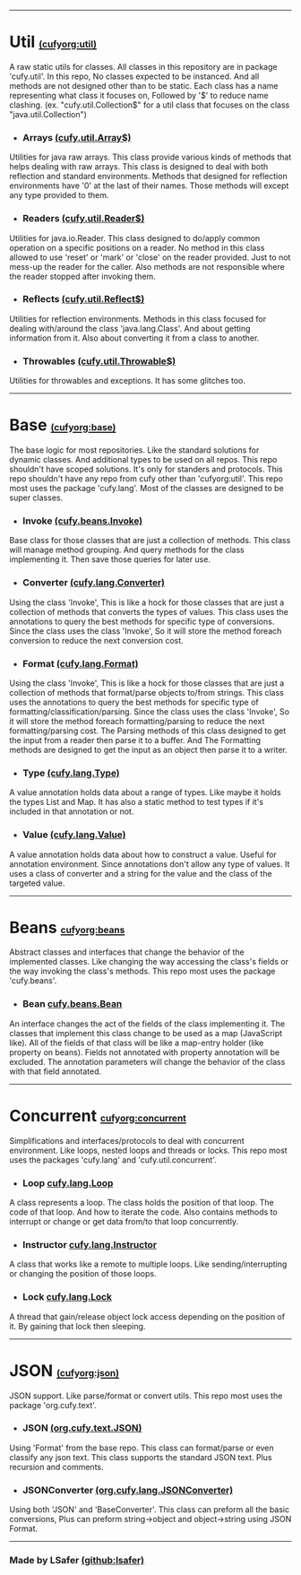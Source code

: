 <html lang="en">
    <head>
        <title>Cufyorg</title>
        <script>
            window.onload = function() {
              let link = top.document.createElement("link");
              link.type = "image/x-icon";
              link.rel = "shortcut icon";
              link.href = "/wiki.ico";
              top.document.getElementsByTagName("head")[0].appendChild(link);
            };
        </script>
    </head>
</html>

[util]:https://www.github.com/cufyorg/util

[util-arrays]:https://github.com/cufyorg/util/blob/master/src/main/java/cufy/util/Array$.java
[util-readers]:https://github.com/cufyorg/util/blob/master/src/main/java/cufy/util/Reader$.java
[util-reflects]:https://github.com/cufyorg/util/blob/master/src/main/java/cufy/util/Reflect$.java
[util-throwables]:https://github.com/cufyorg/util/blob/master/src/main/java/cufy/util/Throwable$.java

[base]:https://www.github.com/cufyorg/base

[base-invoke]:https://www.github.com/cufyorg/base/blob/master/src/main/java/cufy/beans/Invoke.java
[base-converter]:https://www.github.com/cufyorg/base/blob/master/src/main/java/cufy/lang/Converter.java
[base-format]:https://www.github.com/cufyorg/base/blobl/master/src/main/java/cufy/text/Format.java
[base-type]:https://www.github.com/cufyorg/base/blob/master/src/main/java/cufy/lang/Type.java
[base-value]:https://www.github.com/cufyorg/base/blob/master/src/main/java/cufy/lang/Value.java

[beans]:https://www.github.com/cufyorg/beans
[beans-bean]:https://www.github.com/cufyorg/beans/blob/master/src/main/java/cufy/beans/Bean.java

[concurrent]:https://www.github.com/cufyorg/concerrent
[concurrent-loop]:https://www.github.com/cufyorg/concerrent/blob/master/src/main/java/cufy/lang/Loop.java
[concurrent-instructor]:https://www.github.com/cufyorg/concerrent/blob/master/src/main/java/cufy/lang/Instructor.java
[concurrent-lock]:https://www.github.com/cufyorg/concerrent/blob/master/src/main/java/cufy/lang/Lock.java

[json]:https://www.github.com/cufyorg/json
[json-json]:https://www.github.com/cufyorg/json/blob/master/src/main/java/org/cufy/text/JSON.java
[json-json_converter]:https://www.github.com/cufyorg/json/blob/master/src/main/java/org/cufy/lang/JSONConverter.java

[lsafer]:https://www.github.com/lsafer

---

# **Util** [<font size="3">(cufyorg:util)</font>][util]
A raw static utils for classes. All classes in this repository are in package 'cufy.util'. In this repo, No classes expected to be instanced. And
all methods are not designed other than to be static. Each class has a name representing what class it focuses on, Followed by '$' to reduce name
clashing. (ex. "cufy.util.Collection$" for a util class that focuses on the class "java.util.Collection")

- ### **Arrays** [<font size="3">(cufy.util.Array$)</font>][util-arrays]
Utilities for java raw arrays. This class provide various kinds of methods that helps dealing with raw arrays. This class is designed to deal with 
both reflection and standard environments. Methods that designed for reflection environments have '0' at the last of their names. Those methods
will except any type provided to them.

- ### **Readers** [<font size="3">(cufy.util.Reader$)</font>][util-readers]
Utilities for java.io.Reader. This class designed to do/apply common operation on a specific positions on a reader. No method in this class allowed
to use 'reset' or 'mark' or 'close' on the reader provided. Just to not mess-up the reader for the caller. Also methods are not responsible where
the reader stopped after invoking them.

- ### **Reflects** [<font size="3">(cufy.util.Reflect$)</font>][util-reflects]
Utilities for reflection environments. Methods in this class focused for dealing with/around the class 'java.lang.Class'. And about getting
information from it. Also about converting it from a class to another.

- ### **Throwables** [<font size="3">(cufy.util.Throwable$)</font>][util-throwables]
Utilities for throwables and exceptions. It has some glitches too.

---

# **Base** [<font size="3">(cufyorg:base)</font>][base]
The base logic for most repositories. Like the standard solutions for dynamic classes. And additional types to be used on all repos. This repo
shouldn't have scoped solutions. It's only for standers and protocols. This repo shouldn't have any repo from cufy other than 'cufyorg:util'. This
repo most uses the package 'cufy.lang'. Most of the classes are designed to be super classes.

- ### **Invoke** [<font size="3">(cufy.beans.Invoke)</font>][base-invoke]
Base class for those classes that are just a collection of methods. This class will manage method grouping. And query methods for the class
implementing it. Then save those queries for later use.

- ### **Converter** [<font size="3">(cufy.lang.Converter)</font>][base-converter]
Using the class 'Invoke', This is like a hock for those classes that are just a collection of methods that converts the types of values. This class
uses the annotations to query the best methods for specific type of conversions. Since the class uses the class 'Invoke', So it will store the
method foreach conversion to reduce the next conversion cost.

- ### **Format** [<font size="3">(cufy.lang.Format)</font>][base-format]
Using the class 'Invoke', This is like a hock for those classes that are just a collection of methods that format/parse objects to/from strings. 
This class uses the annotations to query the best methods for specific type of formatting/classification/parsing. Since the class uses the class
'Invoke', So it will store the method foreach formatting/parsing to reduce the next formatting/parsing cost. The Parsing methods of this class
designed to get the input from a reader then parse it to a buffer. And The Formatting methods are designed to get the input as an object then parse
it to a writer.

- ### **Type** [<font size="3">(cufy.lang.Type)</font>][base-type]
A value annotation holds data about a range of types. Like maybe it holds the types List and Map. It has also a static method to test types if it's
included in that annotation or not.

- ### **Value** [<font size="3">(cufy.lang.Value)</font>][base-value]
A value annotation holds data about how to construct a value. Useful for annotation environment. Since annotations don't allow any type of values. 
It uses a class of converter and a string for the value and the class of the targeted value.

---

# **Beans** [<font size="3">cufyorg:beans</font>][beans]
Abstract classes and interfaces that change the behavior of the implemented classes. Like changing the way accessing the class's fields or the way
invoking the class's methods. This repo most uses the package 'cufy.beans'.

- ### **Bean** [<font size="3">cufy.beans.Bean</font>][beans-bean]
An interface changes the act of the fields of the class implementing it. The classes that implement this class change to be used as a map
(JavaScript like). All of the fields of that class will be like a map-entry holder (like property on beans). Fields not annotated with property
annotation will be excluded. The annotation parameters will change the behavior of the class with that field annotated.

---

# **Concurrent** [<font size="3">cufyorg:concurrent</font>][concurrent]
Simplifications and interfaces/protocols to deal with concurrent environment. Like loops, nested loops and threads or locks. This repo most uses
the packages 'cufy.lang' and 'cufy.util.concurrent'.

- ### **Loop** [<font size="3">cufy.lang.Loop</font>][concurrent-loop]
A class represents a loop. The class holds the position of that loop. The code of that loop. And how to iterate the code. Also contains methods to
interrupt or change or get data from/to that loop concurrently.

- ### **Instructor** [<font size="3">cufy.lang.Instructor</font>][concurrent-instructor]
A class that works like a remote to multiple loops. Like sending/interrupting or changing the position of those loops.

- ### **Lock** [<font size="3">cufy.lang.Lock</font>][concurrent-lock]
A thread that gain/release object lock access depending on the position of it. By gaining that lock then sleeping.

---

# **JSON** [<font size="3">(cufyorg:json)</font>][json]
JSON support. Like parse/format or convert utils. This repo most uses the package 'org.cufy.text'.

- ### **JSON** [<font size="3">(org.cufy.text.JSON)</font>][json-json]
Using 'Format' from the base repo. This class can format/parse or even classify any json text. This class supports the standard JSON text. Plus
recursion and comments.

- ### **JSONConverter** [<font size="3">(org.cufy.lang.JSONConverter)</font>][json-json_converter]
Using both 'JSON' and 'BaseConverter'. This class can preform all the basic conversions, Plus can preform string->object and object->string using
JSON Format.

---

### Made by LSafer [<font size="3">(github:lsafer)</font>][lsafer]